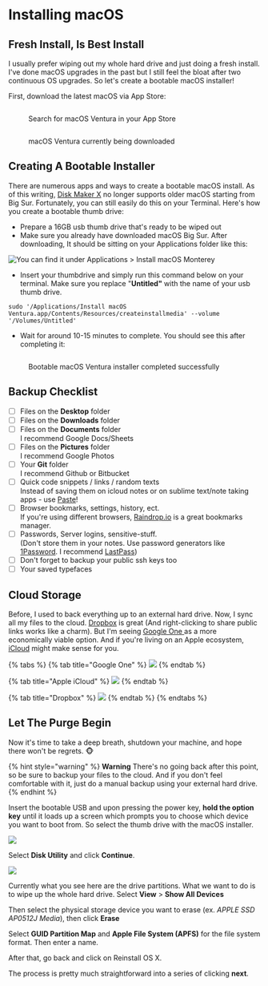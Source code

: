 # Installing macOS

## Fresh Install, Is Best Install

I usually prefer wiping out my whole hard drive and just doing a fresh install. I've done macOS upgrades in the past but I still feel the bloat after two continuous OS upgrades. So let's create a bootable macOS installer!

First, download the latest macOS via App Store:

<figure><img src="../.gitbook/assets/Screenshot 2022-12-04 at 3.44.01 AM.png" alt=""><figcaption><p>Search for macOS Ventura in your App Store</p></figcaption></figure>

<figure><img src="../.gitbook/assets/Screenshot 2022-12-04 at 3.43.49 AM.png" alt=""><figcaption><p>macOS Ventura currently being downloaded</p></figcaption></figure>

## Creating A Bootable Installer

There are numerous apps and ways to create a bootable macOS install. As of this writing, [Disk Maker X](https://diskmakerx.com/) no longer supports older macOS starting from Big Sur. Fortunately, you can still easily do this on your Terminal. Here's how you create a bootable thumb drive:

* Prepare a 16GB usb thumb drive that's ready to be wiped out
* Make sure you already have downloaded macOS Big Sur. After downloading, It should be sitting on your Applications folder like this:

![You can find it under Applications > Install macOS Monterey](<../.gitbook/assets/Screen Shot 2022-01-02 at 10.00.20 PM.png>)

* Insert your thumbdrive and simply run this command below on your terminal. Make sure you replace "**Untitled"** with the name of your usb thumb drive.

```
sudo '/Applications/Install macOS Ventura.app/Contents/Resources/createinstallmedia' --volume '/Volumes/Untitled'
```

* Wait for around 10-15 minutes to complete. You should see this after completing it:

<figure><img src="../.gitbook/assets/Screenshot 2022-12-04 at 4.31.44 AM.png" alt=""><figcaption><p>Bootable macOS Ventura installer completed successfully</p></figcaption></figure>

## Backup Checklist

* [ ] Files on the **Desktop** folder
* [ ] Files on the **Downloads** folder
* [ ] Files on the **Documents** folder\
  I recommend Google Docs/Sheets
* [ ] Files on the **Pictures** folder \
  I recommend Google Photos
* [ ] Your **Git** folder\
  I recommend Github or Bitbucket
* [ ] Quick code snippets / links / random texts \
  Instead of saving them on icloud notes or on sublime text/note taking apps - use [Paste](https://pasteapp.me/)!&#x20;
* [ ] Browser bookmarks, settings, history, ect.  \
  If you're using different browsers, [Raindrop.io](https://raindrop.io/) is a great bookmarks manager.
* [ ] Passwords, Server logins, sensitive-stuff. \
  (Don't store them in your notes. Use password generators like [1Password](https://1password.com/). I recommend [LastPass](https://www.lastpass.com/))
* [ ] Don't forget to backup your public ssh keys too
* [ ] Your saved typefaces

## Cloud Storage

Before, I used to back everything up to an external hard drive. Now, I sync all my files to the cloud. [Dropbox](https://www.dropbox.com/) is great (And right-clicking to share public links works like a charm). But I'm seeing [Google One ](https://one.google.com/)as a more economically viable option. And if you're living on an Apple ecosystem, [iCloud](https://www.apple.com/ph/icloud/) might make sense for you.&#x20;

{% tabs %}
{% tab title="Google One" %}
![](<../.gitbook/assets/image (10).png>)
{% endtab %}

{% tab title="Apple iCloud" %}
![](<../.gitbook/assets/image (7).png>)
{% endtab %}

{% tab title="Dropbox" %}
![](<../.gitbook/assets/image (6).png>)
{% endtab %}
{% endtabs %}

## Let The Purge Begin

Now it's time to take a deep breath, shutdown your machine, and hope there won't be regrets. 🐵

{% hint style="warning" %}
**Warning** There's no going back after this point, so be sure to backup your files to the cloud. And if you don't feel comfortable with it, just do a manual backup using your external hard drive.
{% endhint %}

Insert the bootable USB and upon pressing the power key, **hold the option key** until it loads up a screen which prompts you to choose which device you want to boot from. So select the thumb drive with the macOS installer.

![](<../.gitbook/assets/image (16).png>)

Select **Disk Utility** and click **Continue**.&#x20;

![](<../.gitbook/assets/image (17).png>)

Currently what you see here are the drive partitions. What we want to do is to wipe up the whole hard drive. Select **View** > **Show All Devices**

Then select the physical storage device you want to erase (ex. _APPLE SSD AP0512J Media_), then click **Erase**

Select **GUID Partition Map** and **Apple File System (APFS)** for the file system format. Then enter a name.

After that, go back and click on Reinstall OS X.

The process is pretty much straightforward into a series of clicking **next**.
